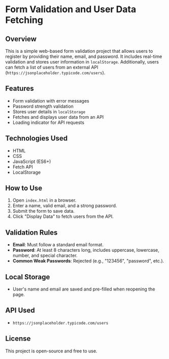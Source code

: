 # Form Validation and User Data Fetching

## Overview
This is a simple web-based form validation project that allows users to register by providing their name, email, and password. It includes real-time validation and stores user information in `localStorage`. Additionally, users can fetch a list of users from an external API (`https://jsonplaceholder.typicode.com/users`).

## Features
- Form validation with error messages
- Password strength validation
- Stores user details in `localStorage`
- Fetches and displays user data from an API
- Loading indicator for API requests

## Technologies Used
- HTML
- CSS
- JavaScript (ES6+)
- Fetch API
- LocalStorage

## How to Use
1. Open `index.html` in a browser.
2. Enter a name, valid email, and a strong password.
3. Submit the form to save data.
4. Click "Display Data" to fetch users from the API.

## Validation Rules
- **Email**: Must follow a standard email format.
- **Password**: At least 8 characters long, includes uppercase, lowercase, number, and special character.
- **Common Weak Passwords**: Rejected (e.g., "123456", "password", etc.).

## Local Storage
- User's name and email are saved and pre-filled when reopening the page.

## API Used
- `https://jsonplaceholder.typicode.com/users`

## License
This project is open-source and free to use.

